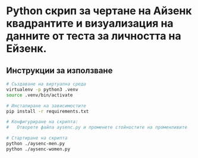 # Python скрип за чертане на Айзенк квадрантите и визуализация на данните от теста за личността на Ейзенк.

## Инструкции за използване
```bash
# Създаване на виртуална среда
virtualenv -p python3 .venv
source .venv/bin/activate

# Инсталиране на зависимостите
pip install -r requirements.txt

# Конфигуриране на скрипта:
#   Отворете файла aysenc.py и променете стойностите на променливите

# Стартиране на скрипта
python ./aysenc-men.py
python ./aysenc-women.py

```